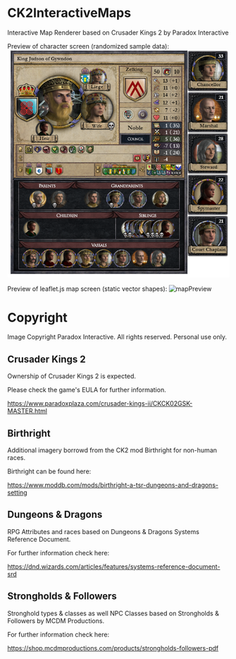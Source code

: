 # CK2InteractiveMaps
Interactive Map Renderer based on Crusader Kings 2 by Paradox Interactive

Preview of character screen (randomized sample data):
![preview](https://github.com/Elvaron/CK2InteractiveMaps/blob/master/preview.png)

Preview of leaflet.js map screen (static vector shapes):
![mapPreview](https://github.com/Elvaron/CK2InteractiveMaps/blob/master/mapPreview.png)

# Copyright
Image Copyright Paradox Interactive. All rights reserved. Personal use only.

## Crusader Kings 2
Ownership of Crusader Kings 2 is expected.

Please check the game's EULA for further information.

https://www.paradoxplaza.com/crusader-kings-ii/CKCK02GSK-MASTER.html

## Birthright
Additional imagery borrowd from the CK2 mod Birthright for non-human races.

Birthright can be found here:

https://www.moddb.com/mods/birthright-a-tsr-dungeons-and-dragons-setting

## Dungeons & Dragons
RPG Attributes and races based on Dungeons & Dragons Systems Reference Document.

For further information check here:

https://dnd.wizards.com/articles/features/systems-reference-document-srd

## Strongholds & Followers
Stronghold types & classes as well NPC Classes based on Strongholds & Followers by MCDM Productions.

For further information check here:

https://shop.mcdmproductions.com/products/strongholds-followers-pdf
